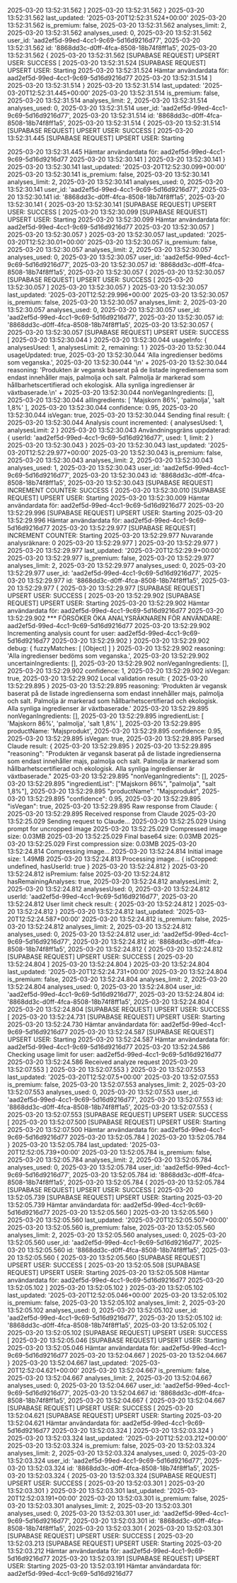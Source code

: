 2025-03-20 13:52:31.562	
]
2025-03-20 13:52:31.562	
}
2025-03-20 13:52:31.562	
last_updated: '2025-03-20T12:52:31.524+00:00'
2025-03-20 13:52:31.562	
is_premium: false,
2025-03-20 13:52:31.562	
analyses_limit: 2,
2025-03-20 13:52:31.562	
analyses_used: 0,
2025-03-20 13:52:31.562	
user_id: 'aad2ef5d-99ed-4cc1-9c69-5d16d9216d77',
2025-03-20 13:52:31.562	
id: '8868dd3c-d0ff-4fca-8508-18b74f8ff1a5',
2025-03-20 13:52:31.562	
{
2025-03-20 13:52:31.562	
[SUPABASE REQUEST] UPSERT USER: SUCCESS [
2025-03-20 13:52:31.524	
[SUPABASE REQUEST] UPSERT USER: Starting
2025-03-20 13:52:31.524	
Hämtar användardata för: aad2ef5d-99ed-4cc1-9c69-5d16d9216d77
2025-03-20 13:52:31.514	
]
2025-03-20 13:52:31.514	
}
2025-03-20 13:52:31.514	
last_updated: '2025-03-20T12:52:31.445+00:00'
2025-03-20 13:52:31.514	
is_premium: false,
2025-03-20 13:52:31.514	
analyses_limit: 2,
2025-03-20 13:52:31.514	
analyses_used: 0,
2025-03-20 13:52:31.514	
user_id: 'aad2ef5d-99ed-4cc1-9c69-5d16d9216d77',
2025-03-20 13:52:31.514	
id: '8868dd3c-d0ff-4fca-8508-18b74f8ff1a5',
2025-03-20 13:52:31.514	
{
2025-03-20 13:52:31.514	
[SUPABASE REQUEST] UPSERT USER: SUCCESS [
2025-03-20 13:52:31.445	
[SUPABASE REQUEST] UPSERT USER: Starting


2025-03-20 13:52:31.445	
Hämtar användardata för: aad2ef5d-99ed-4cc1-9c69-5d16d9216d77
2025-03-20 13:52:30.141	
]
2025-03-20 13:52:30.141	
}
2025-03-20 13:52:30.141	
last_updated: '2025-03-20T12:52:30.099+00:00'
2025-03-20 13:52:30.141	
is_premium: false,
2025-03-20 13:52:30.141	
analyses_limit: 2,
2025-03-20 13:52:30.141	
analyses_used: 0,
2025-03-20 13:52:30.141	
user_id: 'aad2ef5d-99ed-4cc1-9c69-5d16d9216d77',
2025-03-20 13:52:30.141	
id: '8868dd3c-d0ff-4fca-8508-18b74f8ff1a5',
2025-03-20 13:52:30.141	
{
2025-03-20 13:52:30.141	
[SUPABASE REQUEST] UPSERT USER: SUCCESS [
2025-03-20 13:52:30.099	
[SUPABASE REQUEST] UPSERT USER: Starting
2025-03-20 13:52:30.099	
Hämtar användardata för: aad2ef5d-99ed-4cc1-9c69-5d16d9216d77
2025-03-20 13:52:30.057	
]
2025-03-20 13:52:30.057	
}
2025-03-20 13:52:30.057	
last_updated: '2025-03-20T12:52:30.01+00:00'
2025-03-20 13:52:30.057	
is_premium: false,
2025-03-20 13:52:30.057	
analyses_limit: 2,
2025-03-20 13:52:30.057	
analyses_used: 0,
2025-03-20 13:52:30.057	
user_id: 'aad2ef5d-99ed-4cc1-9c69-5d16d9216d77',
2025-03-20 13:52:30.057	
id: '8868dd3c-d0ff-4fca-8508-18b74f8ff1a5',
2025-03-20 13:52:30.057	
{
2025-03-20 13:52:30.057	
[SUPABASE REQUEST] UPSERT USER: SUCCESS [
2025-03-20 13:52:30.057	
]
2025-03-20 13:52:30.057	
}
2025-03-20 13:52:30.057	
last_updated: '2025-03-20T12:52:29.996+00:00'
2025-03-20 13:52:30.057	
is_premium: false,
2025-03-20 13:52:30.057	
analyses_limit: 2,
2025-03-20 13:52:30.057	
analyses_used: 0,
2025-03-20 13:52:30.057	
user_id: 'aad2ef5d-99ed-4cc1-9c69-5d16d9216d77',
2025-03-20 13:52:30.057	
id: '8868dd3c-d0ff-4fca-8508-18b74f8ff1a5',
2025-03-20 13:52:30.057	
{
2025-03-20 13:52:30.057	
[SUPABASE REQUEST] UPSERT USER: SUCCESS [
2025-03-20 13:52:30.044	
}
2025-03-20 13:52:30.044	
usageInfo: { analysesUsed: 1, analysesLimit: 2, remaining: 1 }
2025-03-20 13:52:30.044	
usageUpdated: true,
2025-03-20 13:52:30.044	
'Alla ingredienser bedöms som veganska.',
2025-03-20 13:52:30.044	
'\n' +
2025-03-20 13:52:30.044	
reasoning: 'Produkten är vegansk baserat på de listade ingredienserna som endast innehåller majs, palmolja och salt. Palmolja är markerad som hållbarhetscertifierad och ekologisk. Alla synliga ingredienser är växtbaserade.\n' +
2025-03-20 13:52:30.044	
nonVeganIngredients: [],
2025-03-20 13:52:30.044	
allIngredients: [ 'Majskorn 86%', 'palmolja', 'salt 1,8%' ],
2025-03-20 13:52:30.044	
confidence: 0.95,
2025-03-20 13:52:30.044	
isVegan: true,
2025-03-20 13:52:30.044	
Sending final result: {
2025-03-20 13:52:30.044	
Analysis count incremented: { analysesUsed: 1, analysesLimit: 2 }
2025-03-20 13:52:30.043	
Användningsgräns uppdaterad: { userId: 'aad2ef5d-99ed-4cc1-9c69-5d16d9216d77', used: 1, limit: 2 }
2025-03-20 13:52:30.043	
}
2025-03-20 13:52:30.043	
last_updated: '2025-03-20T12:52:29.977+00:00'
2025-03-20 13:52:30.043	
is_premium: false,
2025-03-20 13:52:30.043	
analyses_limit: 2,
2025-03-20 13:52:30.043	
analyses_used: 1,
2025-03-20 13:52:30.043	
user_id: 'aad2ef5d-99ed-4cc1-9c69-5d16d9216d77',
2025-03-20 13:52:30.043	
id: '8868dd3c-d0ff-4fca-8508-18b74f8ff1a5',
2025-03-20 13:52:30.043	
[SUPABASE REQUEST] INCREMENT COUNTER: SUCCESS {
2025-03-20 13:52:30.010	
[SUPABASE REQUEST] UPSERT USER: Starting
2025-03-20 13:52:30.009	
Hämtar användardata för: aad2ef5d-99ed-4cc1-9c69-5d16d9216d77
2025-03-20 13:52:29.996	
[SUPABASE REQUEST] UPSERT USER: Starting
2025-03-20 13:52:29.996	
Hämtar användardata för: aad2ef5d-99ed-4cc1-9c69-5d16d9216d77
2025-03-20 13:52:29.977	
[SUPABASE REQUEST] INCREMENT COUNTER: Starting
2025-03-20 13:52:29.977	
Nuvarande analysräknare: 0
2025-03-20 13:52:29.977	
]
2025-03-20 13:52:29.977	
}
2025-03-20 13:52:29.977	
last_updated: '2025-03-20T12:52:29.9+00:00'
2025-03-20 13:52:29.977	
is_premium: false,
2025-03-20 13:52:29.977	
analyses_limit: 2,
2025-03-20 13:52:29.977	
analyses_used: 0,
2025-03-20 13:52:29.977	
user_id: 'aad2ef5d-99ed-4cc1-9c69-5d16d9216d77',
2025-03-20 13:52:29.977	
id: '8868dd3c-d0ff-4fca-8508-18b74f8ff1a5',
2025-03-20 13:52:29.977	
{
2025-03-20 13:52:29.977	
[SUPABASE REQUEST] UPSERT USER: SUCCESS [
2025-03-20 13:52:29.902	
[SUPABASE REQUEST] UPSERT USER: Starting
2025-03-20 13:52:29.902	
Hämtar användardata för: aad2ef5d-99ed-4cc1-9c69-5d16d9216d77
2025-03-20 13:52:29.902	
*** FÖRSÖKER ÖKA ANALYSRÄKNAREN FÖR ANVÄNDARE: aad2ef5d-99ed-4cc1-9c69-5d16d9216d77
2025-03-20 13:52:29.902	
Incrementing analysis count for user: aad2ef5d-99ed-4cc1-9c69-5d16d9216d77
2025-03-20 13:52:29.902	
}
2025-03-20 13:52:29.902	
debug: { fuzzyMatches: [ [Object] ] }
2025-03-20 13:52:29.902	
reasoning: 'Alla ingredienser bedöms som veganska.',
2025-03-20 13:52:29.902	
uncertainIngredients: [],
2025-03-20 13:52:29.902	
nonVeganIngredients: [],
2025-03-20 13:52:29.902	
confidence: 1,
2025-03-20 13:52:29.902	
isVegan: true,
2025-03-20 13:52:29.902	
Local validation result: {
2025-03-20 13:52:29.895	
}
2025-03-20 13:52:29.895	
reasoning: 'Produkten är vegansk baserat på de listade ingredienserna som endast innehåller majs, palmolja och salt. Palmolja är markerad som hållbarhetscertifierad och ekologisk. Alla synliga ingredienser är växtbaserade.'
2025-03-20 13:52:29.895	
nonVeganIngredients: [],
2025-03-20 13:52:29.895	
ingredientList: [ 'Majskorn 86%', 'palmolja', 'salt 1,8%' ],
2025-03-20 13:52:29.895	
productName: 'Majsprodukt',
2025-03-20 13:52:29.895	
confidence: 0.95,
2025-03-20 13:52:29.895	
isVegan: true,
2025-03-20 13:52:29.895	
Parsed Claude result: {
2025-03-20 13:52:29.895	
}
2025-03-20 13:52:29.895	
"reasoning": "Produkten är vegansk baserat på de listade ingredienserna som endast innehåller majs, palmolja och salt. Palmolja är markerad som hållbarhetscertifierad och ekologisk. Alla synliga ingredienser är växtbaserade."
2025-03-20 13:52:29.895	
"nonVeganIngredients": [],
2025-03-20 13:52:29.895	
"ingredientList": ["Majskorn 86%", "palmolja", "salt 1,8%"],
2025-03-20 13:52:29.895	
"productName": "Majsprodukt",
2025-03-20 13:52:29.895	
"confidence": 0.95,
2025-03-20 13:52:29.895	
"isVegan": true,
2025-03-20 13:52:29.895	
Raw response from Claude: {
2025-03-20 13:52:29.895	
Received response from Claude
2025-03-20 13:52:25.029	
Sending request to Claude...
2025-03-20 13:52:25.029	
Using prompt for uncropped image
2025-03-20 13:52:25.029	
Compressed image size: 0.03MB
2025-03-20 13:52:25.029	
Final base64 size: 0.03MB
2025-03-20 13:52:25.029	
First compression size: 0.03MB
2025-03-20 13:52:24.814	
Compressing image...
2025-03-20 13:52:24.814	
Initial image size: 1.49MB
2025-03-20 13:52:24.813	
Processing image... { isCropped: undefined, hasUserId: true }
2025-03-20 13:52:24.812	
}
2025-03-20 13:52:24.812	
isPremium: false
2025-03-20 13:52:24.812	
hasRemainingAnalyses: true,
2025-03-20 13:52:24.812	
analysesLimit: 2,
2025-03-20 13:52:24.812	
analysesUsed: 0,
2025-03-20 13:52:24.812	
userId: 'aad2ef5d-99ed-4cc1-9c69-5d16d9216d77',
2025-03-20 13:52:24.812	
User limit check result: {
2025-03-20 13:52:24.812	
]
2025-03-20 13:52:24.812	
}
2025-03-20 13:52:24.812	
last_updated: '2025-03-20T12:52:24.587+00:00'
2025-03-20 13:52:24.812	
is_premium: false,
2025-03-20 13:52:24.812	
analyses_limit: 2,
2025-03-20 13:52:24.812	
analyses_used: 0,
2025-03-20 13:52:24.812	
user_id: 'aad2ef5d-99ed-4cc1-9c69-5d16d9216d77',
2025-03-20 13:52:24.812	
id: '8868dd3c-d0ff-4fca-8508-18b74f8ff1a5',
2025-03-20 13:52:24.812	
{
2025-03-20 13:52:24.812	
[SUPABASE REQUEST] UPSERT USER: SUCCESS [
2025-03-20 13:52:24.804	
]
2025-03-20 13:52:24.804	
}
2025-03-20 13:52:24.804	
last_updated: '2025-03-20T12:52:24.731+00:00'
2025-03-20 13:52:24.804	
is_premium: false,
2025-03-20 13:52:24.804	
analyses_limit: 2,
2025-03-20 13:52:24.804	
analyses_used: 0,
2025-03-20 13:52:24.804	
user_id: 'aad2ef5d-99ed-4cc1-9c69-5d16d9216d77',
2025-03-20 13:52:24.804	
id: '8868dd3c-d0ff-4fca-8508-18b74f8ff1a5',
2025-03-20 13:52:24.804	
{
2025-03-20 13:52:24.804	
[SUPABASE REQUEST] UPSERT USER: SUCCESS [
2025-03-20 13:52:24.731	
[SUPABASE REQUEST] UPSERT USER: Starting
2025-03-20 13:52:24.730	
Hämtar användardata för: aad2ef5d-99ed-4cc1-9c69-5d16d9216d77
2025-03-20 13:52:24.587	
[SUPABASE REQUEST] UPSERT USER: Starting
2025-03-20 13:52:24.587	
Hämtar användardata för: aad2ef5d-99ed-4cc1-9c69-5d16d9216d77
2025-03-20 13:52:24.586	
Checking usage limit for user: aad2ef5d-99ed-4cc1-9c69-5d16d9216d77
2025-03-20 13:52:24.586	
Received analyze request
2025-03-20 13:52:07.553	
]
2025-03-20 13:52:07.553	
}
2025-03-20 13:52:07.553	
last_updated: '2025-03-20T12:52:07.5+00:00'
2025-03-20 13:52:07.553	
is_premium: false,
2025-03-20 13:52:07.553	
analyses_limit: 2,
2025-03-20 13:52:07.553	
analyses_used: 0,
2025-03-20 13:52:07.553	
user_id: 'aad2ef5d-99ed-4cc1-9c69-5d16d9216d77',
2025-03-20 13:52:07.553	
id: '8868dd3c-d0ff-4fca-8508-18b74f8ff1a5',
2025-03-20 13:52:07.553	
{
2025-03-20 13:52:07.553	
[SUPABASE REQUEST] UPSERT USER: SUCCESS [
2025-03-20 13:52:07.500	
[SUPABASE REQUEST] UPSERT USER: Starting
2025-03-20 13:52:07.500	
Hämtar användardata för: aad2ef5d-99ed-4cc1-9c69-5d16d9216d77
2025-03-20 13:52:05.784	
]
2025-03-20 13:52:05.784	
}
2025-03-20 13:52:05.784	
last_updated: '2025-03-20T12:52:05.739+00:00'
2025-03-20 13:52:05.784	
is_premium: false,
2025-03-20 13:52:05.784	
analyses_limit: 2,
2025-03-20 13:52:05.784	
analyses_used: 0,
2025-03-20 13:52:05.784	
user_id: 'aad2ef5d-99ed-4cc1-9c69-5d16d9216d77',
2025-03-20 13:52:05.784	
id: '8868dd3c-d0ff-4fca-8508-18b74f8ff1a5',
2025-03-20 13:52:05.784	
{
2025-03-20 13:52:05.784	
[SUPABASE REQUEST] UPSERT USER: SUCCESS [
2025-03-20 13:52:05.739	
[SUPABASE REQUEST] UPSERT USER: Starting
2025-03-20 13:52:05.739	
Hämtar användardata för: aad2ef5d-99ed-4cc1-9c69-5d16d9216d77
2025-03-20 13:52:05.560	
]
2025-03-20 13:52:05.560	
}
2025-03-20 13:52:05.560	
last_updated: '2025-03-20T12:52:05.507+00:00'
2025-03-20 13:52:05.560	
is_premium: false,
2025-03-20 13:52:05.560	
analyses_limit: 2,
2025-03-20 13:52:05.560	
analyses_used: 0,
2025-03-20 13:52:05.560	
user_id: 'aad2ef5d-99ed-4cc1-9c69-5d16d9216d77',
2025-03-20 13:52:05.560	
id: '8868dd3c-d0ff-4fca-8508-18b74f8ff1a5',
2025-03-20 13:52:05.560	
{
2025-03-20 13:52:05.560	
[SUPABASE REQUEST] UPSERT USER: SUCCESS [
2025-03-20 13:52:05.508	
[SUPABASE REQUEST] UPSERT USER: Starting
2025-03-20 13:52:05.508	
Hämtar användardata för: aad2ef5d-99ed-4cc1-9c69-5d16d9216d77
2025-03-20 13:52:05.102	
]
2025-03-20 13:52:05.102	
}
2025-03-20 13:52:05.102	
last_updated: '2025-03-20T12:52:05.046+00:00'
2025-03-20 13:52:05.102	
is_premium: false,
2025-03-20 13:52:05.102	
analyses_limit: 2,
2025-03-20 13:52:05.102	
analyses_used: 0,
2025-03-20 13:52:05.102	
user_id: 'aad2ef5d-99ed-4cc1-9c69-5d16d9216d77',
2025-03-20 13:52:05.102	
id: '8868dd3c-d0ff-4fca-8508-18b74f8ff1a5',
2025-03-20 13:52:05.102	
{
2025-03-20 13:52:05.102	
[SUPABASE REQUEST] UPSERT USER: SUCCESS [
2025-03-20 13:52:05.046	
[SUPABASE REQUEST] UPSERT USER: Starting
2025-03-20 13:52:05.046	
Hämtar användardata för: aad2ef5d-99ed-4cc1-9c69-5d16d9216d77
2025-03-20 13:52:04.667	
]
2025-03-20 13:52:04.667	
}
2025-03-20 13:52:04.667	
last_updated: '2025-03-20T12:52:04.621+00:00'
2025-03-20 13:52:04.667	
is_premium: false,
2025-03-20 13:52:04.667	
analyses_limit: 2,
2025-03-20 13:52:04.667	
analyses_used: 0,
2025-03-20 13:52:04.667	
user_id: 'aad2ef5d-99ed-4cc1-9c69-5d16d9216d77',
2025-03-20 13:52:04.667	
id: '8868dd3c-d0ff-4fca-8508-18b74f8ff1a5',
2025-03-20 13:52:04.667	
{
2025-03-20 13:52:04.667	
[SUPABASE REQUEST] UPSERT USER: SUCCESS [
2025-03-20 13:52:04.621	
[SUPABASE REQUEST] UPSERT USER: Starting
2025-03-20 13:52:04.621	
Hämtar användardata för: aad2ef5d-99ed-4cc1-9c69-5d16d9216d77
2025-03-20 13:52:03.324	
]
2025-03-20 13:52:03.324	
}
2025-03-20 13:52:03.324	
last_updated: '2025-03-20T12:52:03.212+00:00'
2025-03-20 13:52:03.324	
is_premium: false,
2025-03-20 13:52:03.324	
analyses_limit: 2,
2025-03-20 13:52:03.324	
analyses_used: 0,
2025-03-20 13:52:03.324	
user_id: 'aad2ef5d-99ed-4cc1-9c69-5d16d9216d77',
2025-03-20 13:52:03.324	
id: '8868dd3c-d0ff-4fca-8508-18b74f8ff1a5',
2025-03-20 13:52:03.324	
{
2025-03-20 13:52:03.324	
[SUPABASE REQUEST] UPSERT USER: SUCCESS [
2025-03-20 13:52:03.301	
]
2025-03-20 13:52:03.301	
}
2025-03-20 13:52:03.301	
last_updated: '2025-03-20T12:52:03.191+00:00'
2025-03-20 13:52:03.301	
is_premium: false,
2025-03-20 13:52:03.301	
analyses_limit: 2,
2025-03-20 13:52:03.301	
analyses_used: 0,
2025-03-20 13:52:03.301	
user_id: 'aad2ef5d-99ed-4cc1-9c69-5d16d9216d77',
2025-03-20 13:52:03.301	
id: '8868dd3c-d0ff-4fca-8508-18b74f8ff1a5',
2025-03-20 13:52:03.301	
{
2025-03-20 13:52:03.301	
[SUPABASE REQUEST] UPSERT USER: SUCCESS [
2025-03-20 13:52:03.213	
[SUPABASE REQUEST] UPSERT USER: Starting
2025-03-20 13:52:03.212	
Hämtar användardata för: aad2ef5d-99ed-4cc1-9c69-5d16d9216d77
2025-03-20 13:52:03.191	
[SUPABASE REQUEST] UPSERT USER: Starting
2025-03-20 13:52:03.191	
Hämtar användardata för: aad2ef5d-99ed-4cc1-9c69-5d16d9216d77
